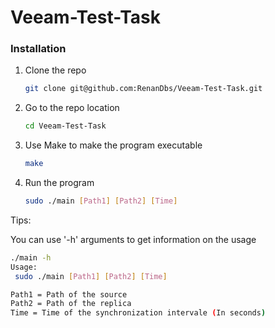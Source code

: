 # Veeam-Test-Task
### Installation

1. Clone the repo
   ```sh
   git clone git@github.com:RenanDbs/Veeam-Test-Task.git
   ```
2. Go to the repo location
   ```sh
   cd Veeam-Test-Task
   ```
3. Use Make to make the program executable
     ```sh
   make
   ```
4. Run the program
   ```sh
   sudo ./main [Path1] [Path2] [Time]
   ```

Tips:

You can use '-h' arguments to get information on the usage
   ```sh
  ./main -h
Usage:
	sudo ./main [Path1] [Path2] [Time]

Path1 = Path of the source
Path2 = Path of the replica
Time = Time of the synchronization intervale (In seconds)
   ```
